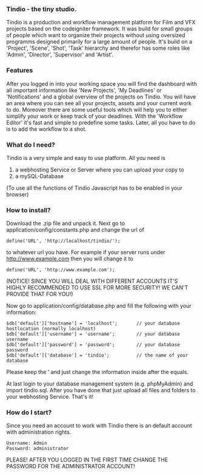 ### Tindio - the tiny studio.
Tindio is a production and workflow management platform for Film and VFX projects based on the codeigniter framework. It was build for small groups of people which want to organize their projects without using oversized programms designed primarily for a large amount of people. It's build on a 'Project', 'Scene', 'Shot', 'Task' hierarchy and therefor has some roles like 'Admin', 'Director', 'Supervisor' and 'Artist'.

### Features
After you logged in into your working space you will find the dashboard with all important information like 'New Projects', 'My Deadlines' or 'Notifications' and a global overview of the projects on Tindio.
You will have an area where you can see all your projects, assets and your current work to do. Moreover there are some useful tools which will help you to either simplify your work or keep track of your deadlines. With the 'Workflow Editor' it's fast and simple to predefine some tasks. Later, all you have to do is to add the workflow to a shot.

### What do I need?
Tindio is a very simple and easy to use platform. All you need is

1. a webhosting Service or Server where you can upload your copy to
2. a mySQL-Database

(To use all the functions of Tindio Javascript has to be enabled in your browser)

### How to install?
Download the .zip file and unpack it. Next go to application/config/constants.php and change the url of
```
define('URL', 'http://localhost/tindio/');
```
to whatever url you have. For example if your server runs under http://www.example.com then you will change it to
```
define('URL', 'http://www.example.com');
```

(NOTICE! SINCE YOU WILL DEAL WITH DIFFERENT ACCOUNTS IT'S HIGHLY RECOMMENDED TO USE SSL FOR MORE SECURITY! WE CAN'T PROVIDE THAT FOR YOU!)

Now go to application/config/database.php and fill the following with your information:
```
$db['default']['hostname'] = 'localhost';       // your database hostlocation (normally localhost)
$db['default']['username'] = 'username';        // your database username
$db['default']['password'] = 'password';        // your database password
$db['default']['database'] = 'tindio';          // the name of your database
```
Please keep the ' and just change the information inside after the equals.

At last login to your database management system (e.g. phpMyAdmin) and import tindio.sql.
After you have done that just upload all files and folders to your webhosting Service.
That's it!

### How do I start?
Since you need an account to work with Tindio there is an default account with administration rights.
```
Username: Admin
Password: administrator
```

PLEASE! AFTER YOU LOGGED IN THE FIRST TIME CHANGE THE PASSWORD FOR THE ADMINISTRATOR ACCOUNT!
